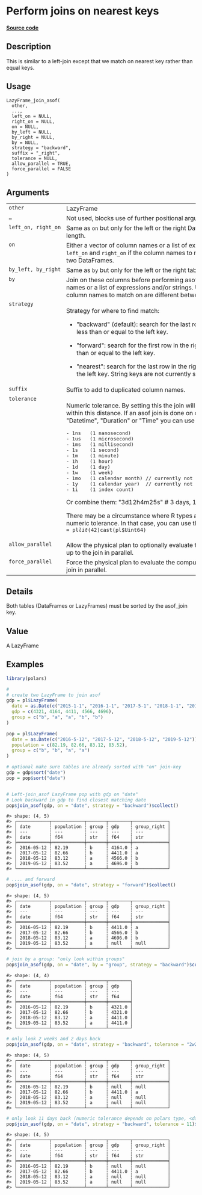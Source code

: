 
# Perform joins on nearest keys

[**Source code**](https://github.com/pola-rs/r-polars/tree/main/R/lazyframe__lazy.R#L1269)

## Description

This is similar to a left-join except that we match on nearest key
rather than equal keys.

## Usage

<pre><code class='language-R'>LazyFrame_join_asof(
  other,
  ...,
  left_on = NULL,
  right_on = NULL,
  on = NULL,
  by_left = NULL,
  by_right = NULL,
  by = NULL,
  strategy = "backward",
  suffix = "_right",
  tolerance = NULL,
  allow_parallel = TRUE,
  force_parallel = FALSE
)
</code></pre>

## Arguments

<table>
<tr>
<td style="white-space: nowrap; font-family: monospace; vertical-align: top">
<code id="LazyFrame_join_asof_:_other">other</code>
</td>
<td>
LazyFrame
</td>
</tr>
<tr>
<td style="white-space: nowrap; font-family: monospace; vertical-align: top">
<code id="LazyFrame_join_asof_:_...">…</code>
</td>
<td>
Not used, blocks use of further positional arguments
</td>
</tr>
<tr>
<td style="white-space: nowrap; font-family: monospace; vertical-align: top">
<code id="LazyFrame_join_asof_:_left_on">left_on</code>,
<code id="LazyFrame_join_asof_:_right_on">right_on</code>
</td>
<td>
Same as <code>on</code> but only for the left or the right DataFrame.
They must have the same length.
</td>
</tr>
<tr>
<td style="white-space: nowrap; font-family: monospace; vertical-align: top">
<code id="LazyFrame_join_asof_:_on">on</code>
</td>
<td>
Either a vector of column names or a list of expressions and/or strings.
Use <code>left_on</code> and <code>right_on</code> if the column names
to match on are different between the two DataFrames.
</td>
</tr>
<tr>
<td style="white-space: nowrap; font-family: monospace; vertical-align: top">
<code id="LazyFrame_join_asof_:_by_left">by_left</code>,
<code id="LazyFrame_join_asof_:_by_right">by_right</code>
</td>
<td>
Same as <code>by</code> but only for the left or the right table. They
must have the same length.
</td>
</tr>
<tr>
<td style="white-space: nowrap; font-family: monospace; vertical-align: top">
<code id="LazyFrame_join_asof_:_by">by</code>
</td>
<td>
Join on these columns before performing asof join. Either a vector of
column names or a list of expressions and/or strings. Use
<code>left_by</code> and <code>right_by</code> if the column names to
match on are different between the two tables.
</td>
</tr>
<tr>
<td style="white-space: nowrap; font-family: monospace; vertical-align: top">
<code id="LazyFrame_join_asof_:_strategy">strategy</code>
</td>
<td>

Strategy for where to find match:

<ul>
<li>

"backward" (default): search for the last row in the right table whose
<code>on</code> key is less than or equal to the left key.

</li>
<li>

"forward": search for the first row in the right table whose
<code>on</code> key is greater than or equal to the left key.

</li>
<li>

"nearest": search for the last row in the right table whose value is
nearest to the left key. String keys are not currently supported for a
nearest search.

</li>
</ul>
</td>
</tr>
<tr>
<td style="white-space: nowrap; font-family: monospace; vertical-align: top">
<code id="LazyFrame_join_asof_:_suffix">suffix</code>
</td>
<td>
Suffix to add to duplicated column names.
</td>
</tr>
<tr>
<td style="white-space: nowrap; font-family: monospace; vertical-align: top">
<code id="LazyFrame_join_asof_:_tolerance">tolerance</code>
</td>
<td>

Numeric tolerance. By setting this the join will only be done if the
near keys are within this distance. If an asof join is done on columns
of dtype "Date", "Datetime", "Duration" or "Time" you can use the
following values:

<pre>- 1ns   (1 nanosecond)
- 1us   (1 microsecond)
- 1ms   (1 millisecond)
- 1s    (1 second)
- 1m    (1 minute)
- 1h    (1 hour)
- 1d    (1 day)
- 1w    (1 week)
- 1mo   (1 calendar month) // currently not available, as interval is not fixed
- 1y    (1 calendar year)  // currently not available, as interval is not fixed
- 1i    (1 index count)
</pre>

Or combine them: "3d12h4m25s" \# 3 days, 12 hours, 4 minutes, and 25
seconds

There may be a circumstance where R types are not sufficient to express
a numeric tolerance. In that case, you can use the expression syntax
like <code>tolerance = pl$lit(42)$cast(pl$Uint64)</code>
</td>
</tr>
<tr>
<td style="white-space: nowrap; font-family: monospace; vertical-align: top">
<code id="LazyFrame_join_asof_:_allow_parallel">allow_parallel</code>
</td>
<td>
Allow the physical plan to optionally evaluate the computation of both
DataFrames up to the join in parallel.
</td>
</tr>
<tr>
<td style="white-space: nowrap; font-family: monospace; vertical-align: top">
<code id="LazyFrame_join_asof_:_force_parallel">force_parallel</code>
</td>
<td>
Force the physical plan to evaluate the computation of both DataFrames
up to the join in parallel.
</td>
</tr>
</table>

## Details

Both tables (DataFrames or LazyFrames) must be sorted by the asof_join
key.

## Value

A LazyFrame

## Examples

``` r
library(polars)

#
# create two LazyFrame to join asof
gdp = pl$LazyFrame(
  date = as.Date(c("2015-1-1", "2016-1-1", "2017-5-1", "2018-1-1", "2019-1-1")),
  gdp = c(4321, 4164, 4411, 4566, 4696),
  group = c("b", "a", "a", "b", "b")
)

pop = pl$LazyFrame(
  date = as.Date(c("2016-5-12", "2017-5-12", "2018-5-12", "2019-5-12")),
  population = c(82.19, 82.66, 83.12, 83.52),
  group = c("b", "b", "a", "a")
)

# optional make sure tables are already sorted with "on" join-key
gdp = gdp$sort("date")
pop = pop$sort("date")


# Left-join_asof LazyFrame pop with gdp on "date"
# Look backward in gdp to find closest matching date
pop$join_asof(gdp, on = "date", strategy = "backward")$collect()
```

    #> shape: (4, 5)
    #> ┌────────────┬────────────┬───────┬────────┬─────────────┐
    #> │ date       ┆ population ┆ group ┆ gdp    ┆ group_right │
    #> │ ---        ┆ ---        ┆ ---   ┆ ---    ┆ ---         │
    #> │ date       ┆ f64        ┆ str   ┆ f64    ┆ str         │
    #> ╞════════════╪════════════╪═══════╪════════╪═════════════╡
    #> │ 2016-05-12 ┆ 82.19      ┆ b     ┆ 4164.0 ┆ a           │
    #> │ 2017-05-12 ┆ 82.66      ┆ b     ┆ 4411.0 ┆ a           │
    #> │ 2018-05-12 ┆ 83.12      ┆ a     ┆ 4566.0 ┆ b           │
    #> │ 2019-05-12 ┆ 83.52      ┆ a     ┆ 4696.0 ┆ b           │
    #> └────────────┴────────────┴───────┴────────┴─────────────┘

``` r
# .... and forward
pop$join_asof(gdp, on = "date", strategy = "forward")$collect()
```

    #> shape: (4, 5)
    #> ┌────────────┬────────────┬───────┬────────┬─────────────┐
    #> │ date       ┆ population ┆ group ┆ gdp    ┆ group_right │
    #> │ ---        ┆ ---        ┆ ---   ┆ ---    ┆ ---         │
    #> │ date       ┆ f64        ┆ str   ┆ f64    ┆ str         │
    #> ╞════════════╪════════════╪═══════╪════════╪═════════════╡
    #> │ 2016-05-12 ┆ 82.19      ┆ b     ┆ 4411.0 ┆ a           │
    #> │ 2017-05-12 ┆ 82.66      ┆ b     ┆ 4566.0 ┆ b           │
    #> │ 2018-05-12 ┆ 83.12      ┆ a     ┆ 4696.0 ┆ b           │
    #> │ 2019-05-12 ┆ 83.52      ┆ a     ┆ null   ┆ null        │
    #> └────────────┴────────────┴───────┴────────┴─────────────┘

``` r
# join by a group: "only look within groups"
pop$join_asof(gdp, on = "date", by = "group", strategy = "backward")$collect()
```

    #> shape: (4, 4)
    #> ┌────────────┬────────────┬───────┬────────┐
    #> │ date       ┆ population ┆ group ┆ gdp    │
    #> │ ---        ┆ ---        ┆ ---   ┆ ---    │
    #> │ date       ┆ f64        ┆ str   ┆ f64    │
    #> ╞════════════╪════════════╪═══════╪════════╡
    #> │ 2016-05-12 ┆ 82.19      ┆ b     ┆ 4321.0 │
    #> │ 2017-05-12 ┆ 82.66      ┆ b     ┆ 4321.0 │
    #> │ 2018-05-12 ┆ 83.12      ┆ a     ┆ 4411.0 │
    #> │ 2019-05-12 ┆ 83.52      ┆ a     ┆ 4411.0 │
    #> └────────────┴────────────┴───────┴────────┘

``` r
# only look 2 weeks and 2 days back
pop$join_asof(gdp, on = "date", strategy = "backward", tolerance = "2w2d")$collect()
```

    #> shape: (4, 5)
    #> ┌────────────┬────────────┬───────┬────────┬─────────────┐
    #> │ date       ┆ population ┆ group ┆ gdp    ┆ group_right │
    #> │ ---        ┆ ---        ┆ ---   ┆ ---    ┆ ---         │
    #> │ date       ┆ f64        ┆ str   ┆ f64    ┆ str         │
    #> ╞════════════╪════════════╪═══════╪════════╪═════════════╡
    #> │ 2016-05-12 ┆ 82.19      ┆ b     ┆ null   ┆ null        │
    #> │ 2017-05-12 ┆ 82.66      ┆ b     ┆ 4411.0 ┆ a           │
    #> │ 2018-05-12 ┆ 83.12      ┆ a     ┆ null   ┆ null        │
    #> │ 2019-05-12 ┆ 83.52      ┆ a     ┆ null   ┆ null        │
    #> └────────────┴────────────┴───────┴────────┴─────────────┘

``` r
# only look 11 days back (numeric tolerance depends on polars type, <date> is in days)
pop$join_asof(gdp, on = "date", strategy = "backward", tolerance = 11)$collect()
```

    #> shape: (4, 5)
    #> ┌────────────┬────────────┬───────┬────────┬─────────────┐
    #> │ date       ┆ population ┆ group ┆ gdp    ┆ group_right │
    #> │ ---        ┆ ---        ┆ ---   ┆ ---    ┆ ---         │
    #> │ date       ┆ f64        ┆ str   ┆ f64    ┆ str         │
    #> ╞════════════╪════════════╪═══════╪════════╪═════════════╡
    #> │ 2016-05-12 ┆ 82.19      ┆ b     ┆ null   ┆ null        │
    #> │ 2017-05-12 ┆ 82.66      ┆ b     ┆ 4411.0 ┆ a           │
    #> │ 2018-05-12 ┆ 83.12      ┆ a     ┆ null   ┆ null        │
    #> │ 2019-05-12 ┆ 83.52      ┆ a     ┆ null   ┆ null        │
    #> └────────────┴────────────┴───────┴────────┴─────────────┘
